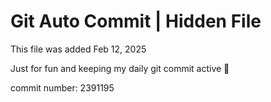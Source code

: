 # Git Auto Commit | Hidden File

This file was added Feb 12, 2025

Just for fun and keeping my daily git commit active 🤪

commit number: 2391195
